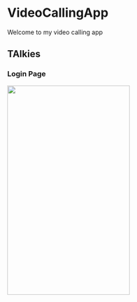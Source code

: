 # VideoCallingApp
Welcome to my video calling app
<h2>TAlkies</h2>
<h3>Login Page</h3>
  
  
<img src="https://user-images.githubusercontent.com/83058841/123517958-74b54100-d6c1-11eb-90f3-4fb50e656fa1.png" width="280" height="480">

